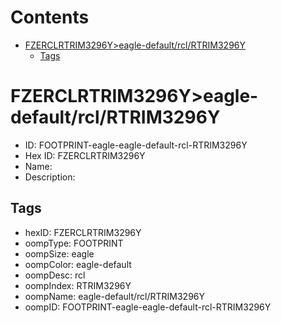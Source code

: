 



Contents
========

* [FZERCLRTRIM3296Y>eagle-default/rcl/RTRIM3296Y](#fzerclrtrim3296yeagle-defaultrclrtrim3296y)
	* [Tags](#tags)

# FZERCLRTRIM3296Y>eagle-default/rcl/RTRIM3296Y

- ID: FOOTPRINT-eagle-eagle-default-rcl-RTRIM3296Y
- Hex ID: FZERCLRTRIM3296Y
- Name: 
- Description: 

## Tags

- hexID: FZERCLRTRIM3296Y
- oompType: FOOTPRINT
- oompSize: eagle
- oompColor: eagle-default
- oompDesc: rcl
- oompIndex: RTRIM3296Y
- oompName: eagle-default/rcl/RTRIM3296Y
- oompID: FOOTPRINT-eagle-eagle-default-rcl-RTRIM3296Y
